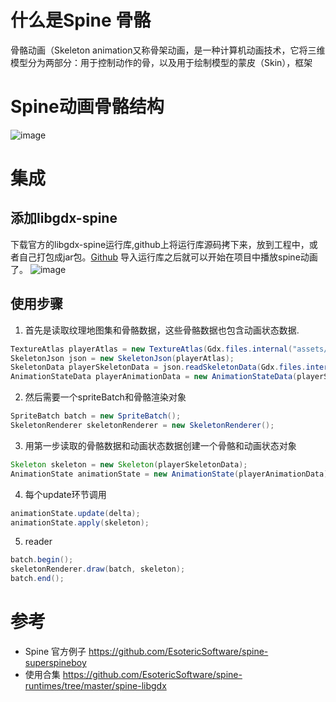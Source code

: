 

# 什么是Spine 骨骼

骨骼动画（Skeleton animation又称骨架动画，是一种计算机动画技术，它将三维模型分为两部分：用于控制动作的骨，以及用于绘制模型的蒙皮（Skin），框架

# Spine动画骨骼结构

![image](https://note.youdao.com/yws/public/resource/41a2a610654ea29ddd80a3e8c7d6a73a/xmlnote/1F4420F2448046068E023961B4397749/5537)

# 集成

## 添加libgdx-spine 
下载官方的libgdx-spine运行库,github上将运行库源码拷下来，放到工程中，或者自己打包成jar包。[Github](https://github.com/EsotericSoftware/spine-runtimes) 导入运行库之后就可以开始在项目中播放spine动画了。
![image](https://note.youdao.com/yws/public/resource/41a2a610654ea29ddd80a3e8c7d6a73a/xmlnote/073EC3586C244106AA6CFDCC0A84CB91/5554)



## 使用步骤

1. 首先是读取纹理地图集和骨骼数据，这些骨骼数据也包含动画状态数据.

```java
TextureAtlas playerAtlas = new TextureAtlas(Gdx.files.internal("assets/xxx.atlas"));
SkeletonJson json = new SkeletonJson(playerAtlas);
SkeletonData playerSkeletonData = json.readSkeletonData(Gdx.files.internal("assets/xxx.json"));
AnimationStateData playerAnimationData = new AnimationStateData(playerSkeletonData);
```
2. 然后需要一个spriteBatch和骨骼渲染对象

```java
SpriteBatch batch = new SpriteBatch();
SkeletonRenderer skeletonRenderer = new SkeletonRenderer();
```
3. 用第一步读取的骨骼数据和动画状态数据创建一个骨骼和动画状态对象


```java
Skeleton skeleton = new Skeleton(playerSkeletonData);
AnimationState animationState = new AnimationState(playerAnimationData);
```

4. 每个update环节调用

```java
animationState.update(delta);
animationState.apply(skeleton);
```

5. reader 

```java
batch.begin();
skeletonRenderer.draw(batch, skeleton);
batch.end();
```

# 参考

- Spine 官方例子
https://github.com/EsotericSoftware/spine-superspineboy
- 使用合集
https://github.com/EsotericSoftware/spine-runtimes/tree/master/spine-libgdx
